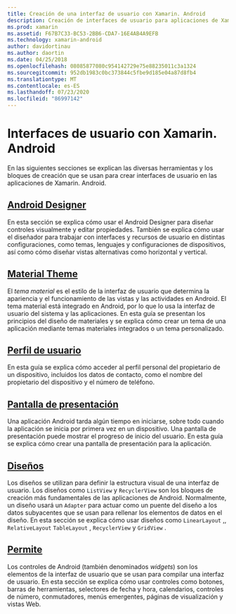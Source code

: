 ```yaml
---
title: Creación de una interfaz de usuario con Xamarin. Android
description: Creación de interfaces de usuario para aplicaciones de Xamarin. Android
ms.prod: xamarin
ms.assetid: F67B7C33-BC53-2BB6-CDA7-16E4AB4A9EFB
ms.technology: xamarin-android
author: davidortinau
ms.author: daortin
ms.date: 04/25/2018
ms.openlocfilehash: 08085877080c954142729e75e88235011c3a1324
ms.sourcegitcommit: 952db1983c0bc373844c5fbe9d185e04a87d8fb4
ms.translationtype: MT
ms.contentlocale: es-ES
ms.lasthandoff: 07/23/2020
ms.locfileid: "86997142"
---
```

# <a name="user-interfaces-with-xamarinandroid"></a>Interfaces de usuario con Xamarin. Android

En las siguientes secciones se explican las diversas herramientas y los bloques de creación que se usan para crear interfaces de usuario en las aplicaciones de Xamarin. Android.

## <a name="android-designer"></a>[Android Designer](~/android/user-interface/android-designer/index.md)

En esta sección se explica cómo usar el Android Designer para diseñar controles visualmente y editar propiedades. También se explica cómo usar el diseñador para trabajar con interfaces y recursos de usuario en distintas configuraciones, como temas, lenguajes y configuraciones de dispositivos, así como cómo diseñar vistas alternativas como horizontal y vertical.

## <a name="material-theme"></a>[Material Theme](~/android/user-interface/material-theme.md)

El *tema material* es el estilo de la interfaz de usuario que determina la apariencia y el funcionamiento de las vistas y las actividades en Android. El tema material está integrado en Android, por lo que lo usa la interfaz de usuario del sistema y las aplicaciones. En esta guía se presentan los principios del diseño de materiales y se explica cómo crear un tema de una aplicación mediante temas materiales integrados o un tema personalizado.

## <a name="user-profile"></a>[Perfil de usuario](~/android/user-interface/user-profile.md)

En esta guía se explica cómo acceder al perfil personal del propietario de un dispositivo, incluidos los datos de contacto, como el nombre del propietario del dispositivo y el número de teléfono.

## <a name="splash-screen"></a>[Pantalla de presentación](~/android/user-interface/splash-screen.md)

Una aplicación Android tarda algún tiempo en iniciarse, sobre todo cuando la aplicación se inicia por primera vez en un dispositivo. Una pantalla de presentación puede mostrar el progreso de inicio del usuario. En esta guía se explica cómo crear una pantalla de presentación para la aplicación.

## <a name="layouts"></a>[Diseños](~/android/user-interface/layouts/index.md)

Los diseños se utilizan para definir la estructura visual de una interfaz de usuario.
Los diseños como `ListView` y `RecyclerView` son los bloques de creación más fundamentales de las aplicaciones de Android. Normalmente, un diseño usará un `Adapter` para actuar como un puente del diseño a los datos subyacentes que se usan para rellenar los elementos de datos en el diseño. En esta sección se explica cómo usar diseños como `LinearLayout` ,, `RelativeLayout` `TableLayout` , `RecyclerView` y `GridView` .

## <a name="controls"></a>[Permite](~/android/user-interface/controls/index.md)

Los controles de Android (también denominados *widgets*) son los elementos de la interfaz de usuario que se usan para compilar una interfaz de usuario. En esta sección se explica cómo usar controles como botones, barras de herramientas, selectores de fecha y hora, calendarios, controles de número, conmutadores, menús emergentes, páginas de visualización y vistas Web.
